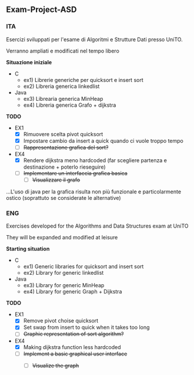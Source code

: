 ## Exam-Project-ASD

### ITA

Esercizi sviluppati per l'esame di Algoritmi e Strutture Dati presso UniTO.

Verranno ampliati e modificati nel tempo libero 

**Situazione iniziale**

- C
  - ex1) Librerie generiche per quicksort e insert sort
  - ex2) Libreria generica linkedlist
- Java 
  - ex3) Librearia generica MinHeap
  - ex4) Libreria generica Grafo + dijkstra
  
  
**TODO**
- EX1
  - [X] Rimuovere scelta pivot quicksort
  - [X] Impostare cambio da insert a quick quando ci vuole troppo tempo
  - [ ] ~~Rappresentazione grafica del sort?~~
- EX4
  - [X] Rendere dijkstra meno hardcoded (far scegliere partenza e destinazione + poterlo rieseguire)
  - [ ] ~~Implementare un interfaccia grafica basica~~
    - [ ] ~~Visualizzare il grafo~~

...L'uso di java per la grafica risulta non più funzionale e particolarmente ostico (soprattuto se considerate le alternative)
  

### ENG

Exercises developed for the Algorithms and Data Structures exam at UniTO

They will be expanded and modified at leisure 

**Starting situation**

- C
  - ex1) Generic libraries for quicksort and insert sort
  - ex2) Library for generic linkedlist
- Java 
  - ex3) Library for generic MinHeap
  - ex4) Library for generic Graph + Dijkstra
  
  
**TODO**
- EX1
  - [X] Remove pivot choise quicksort
  - [X] Set swap from insert to quick when it takes too long
  - [ ] ~~Graphic representation of sort algorithm?~~
- EX4
  - [X] Making dijkstra function less hardcoded 
  - [ ] ~~Implement a basic graphical user interface~~
    - [ ] ~~Visualize the graph~~
  
